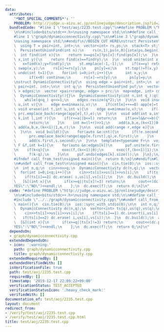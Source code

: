 ```yaml
---
data:
  attributes:
    '*NOT_SPECIAL_COMMENTS*': ''
    PROBLEM: http://judge.u-aizu.ac.jp/onlinejudge/description.jsp?id=2235
  bundledCode: "#line 1 \"test/aoj/2235.test.cpp\"\n#define PROBLEM \"http://judge.u-aizu.ac.jp/onlinejudge/description.jsp?id=2235\"\
    \n\n#include<bits/stdc++.h>\nusing namespace std;\n\n#define call_from_test\n\
    #line 1 \"graph/dynamicconnectivity.cpp\"\n\n#line 3 \"graph/dynamicconnectivity.cpp\"\
    \nusing namespace std;\n#endif\n//BEGIN CUT HERE\nstruct PersistentUnionFind{\n\
    \  using T = pair<int, int>;\n  vector<int> rs,ps;\n  stack<T> st;\n  PersistentUnionFind(){}\n\
    \  PersistentUnionFind(int n):\n    rs(n,1),ps(n,0){iota(ps.begin(),ps.end(),0);}\n\
    \  int find(int x){\n    return x==ps[x]?ps[x]:find(ps[x]);\n  }\n  bool same(int\
    \ x,int y){\n    return find(x)==find(y);\n  }\n  void unite(int x,int y){\n \
    \   x=find(x);y=find(y);\n    st.emplace(-1,-1);\n    if(x==y) return;\n    if(rs[x]<rs[y])\
    \ swap(x,y);\n    rs[x]+=rs[y];\n    ps[y]=x;\n    st.top()=T(x,y);\n  }\n  void\
    \ undo(int t=1){\n    for(int i=0;i<t;i++){\n      int x,y;\n      tie(x,y)=st.top();st.pop();\n\
    \      if(x<0) continue;\n      rs[x]-=rs[y];\n      ps[y]=y;\n    }\n  }\n};\n\
    \nstruct DynamicConnectivity{\n  using edge = pair<int, int>;\n  using range =\
    \ pair<int, int>;\n\n  int q;\n  PersistentUnionFind puf;\n  vector< vector<edge>\
    \ > edges;\n  vector <pair<range, edge> > prc;\n  map<edge, int> cnt,app;\n\n\
    \  DynamicConnectivity(){}\n  DynamicConnectivity(int n,int q_):q(1),puf(n){\n\
    \    while(q<q_) q<<=1;\n    edges.resize(q*2);\n  }\n\n  void insert(int t,int\
    \ u,int v){\n    edge e=minmax(u,v);\n    if(cnt[e]++==0) app[e]=t;\n  }\n\n \
    \ void erase(int t,int u,int v){\n    edge e=minmax(u,v);\n    if(--cnt[e]==0)\
    \ prc.emplace_back(range(app[e],t),e);\n  }\n\n  void add(int a,int b,edge e,int\
    \ k,int l,int r){\n    if(r<=a||b<=l) return;\n    if(a<=l&&r<=b){\n      edges[k].emplace_back(e);\n\
    \      return;\n    }\n    int m=(l+r)>>1;\n    add(a,b,e,(k<<1)|0,l,m);\n   \
    \ add(a,b,e,(k<<1)|1,m,r);\n  }\n\n  void add(range r,edge e){\n    add(r.first,r.second,e,1,0,q);\n\
    \  }\n\n  void build(){\n    for(auto &e:cnt){\n      if(!e.second) continue;\n\
    \      prc.emplace_back(range(app[e.first],q),e.first);\n    }\n    for(auto &s:prc)\n\
    \      add(s.first,s.second);\n  }\n\n  template<typename F>\n  void exec(const\
    \ F &f,int k=1){\n    for(auto &e:edges[k])\n      puf.unite(e.first,e.second);\n\
    \n    if(k<q){\n      exec(f,(k<<1)|0);\n      exec(f,(k<<1)|1);\n    }else{\n\
    \      f(k-q);\n    }\n\n    puf.undo(edges[k].size());\n  }\n};\n//END CUT HERE\n\
    #ifndef call_from_test\nsigned main(){\n  return 0;\n}\n#endif\n#line 8 \"test/aoj/2235.test.cpp\"\
    \n#undef call_from_test\n\nsigned main(){\n  cin.tie(0);\n  ios::sync_with_stdio(0);\n\
    \n  int n,q;\n  cin>>n>>q;\n  DynamicConnectivity dc(n,q);\n  vector<int> ts(q),us(q),vs(q);\n\
    \  for(int i=0;i<q;i++){\n    cin>>ts[i]>>us[i]>>vs[i];\n    if(ts[i]==1) dc.insert(i,us[i],vs[i]);\n\
    \    if(ts[i]==2) dc.erase( i,us[i],vs[i]);\n  }\n  dc.build();\n  auto f=\n \
    \   [&](int x){\n      if(x>=q||ts[x]!=3) return;\n      cout<<(dc.puf.same(us[x],vs[x])?\"\
    YES\":\"NO\")<<endl;\n    };\n  dc.exec(f);\n  return 0;\n}\n"
  code: "#define PROBLEM \"http://judge.u-aizu.ac.jp/onlinejudge/description.jsp?id=2235\"\
    \n\n#include<bits/stdc++.h>\nusing namespace std;\n\n#define call_from_test\n\
    #include \"../../graph/dynamicconnectivity.cpp\"\n#undef call_from_test\n\nsigned\
    \ main(){\n  cin.tie(0);\n  ios::sync_with_stdio(0);\n\n  int n,q;\n  cin>>n>>q;\n\
    \  DynamicConnectivity dc(n,q);\n  vector<int> ts(q),us(q),vs(q);\n  for(int i=0;i<q;i++){\n\
    \    cin>>ts[i]>>us[i]>>vs[i];\n    if(ts[i]==1) dc.insert(i,us[i],vs[i]);\n \
    \   if(ts[i]==2) dc.erase( i,us[i],vs[i]);\n  }\n  dc.build();\n  auto f=\n  \
    \  [&](int x){\n      if(x>=q||ts[x]!=3) return;\n      cout<<(dc.puf.same(us[x],vs[x])?\"\
    YES\":\"NO\")<<endl;\n    };\n  dc.exec(f);\n  return 0;\n}\n"
  dependsOn:
  - graph/dynamicconnectivity.cpp
  extendedDependsOn:
  - icon: ':warning:'
    path: graph/dynamicconnectivity.cpp
    title: graph/dynamicconnectivity.cpp
  extendedRequiredBy: []
  extendedVerifiedWith: []
  isVerificationFile: true
  path: test/aoj/2235.test.cpp
  requiredBy: []
  timestamp: '2019-12-17 22:09:22+09:00'
  verificationStatus: TEST_ACCEPTED
  verificationStatusIcon: ':heavy_check_mark:'
  verifiedWith: []
documentation_of: test/aoj/2235.test.cpp
layout: document
redirect_from:
- /verify/test/aoj/2235.test.cpp
- /verify/test/aoj/2235.test.cpp.html
title: test/aoj/2235.test.cpp
---
```

